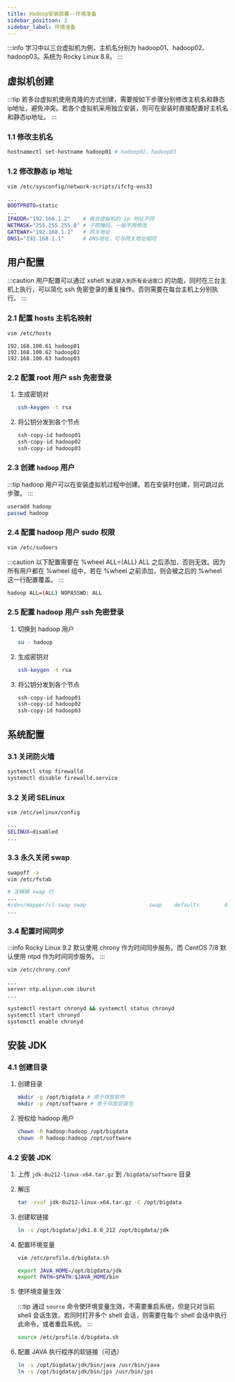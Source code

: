 ```yaml
---
title: Hadoop安装部署--环境准备
sidebar_position: 2
sidebar_label: 环境准备
---
```


:::info
学习中以三台虚拟机为例，主机名分别为 hadoop01、hadoop02、hadoop03。系统为 Rocky Linux 8.8。
:::

## 虚拟机创建

:::tip
若多台虚拟机使用克隆的方式创建，需要按如下步骤分别修改主机名和静态ip地址，避免冲突。若各个虚拟机采用独立安装，则可在安装时直接配置好主机名和静态ip地址。
:::

### 1.1 修改主机名

```bash
hostnamectl set-hostname hadoop01 # hadoop02、hadoop03
```

### 1.2 修改静态 ip 地址

```bash
vim /etc/sysconfig/network-scripts/ifcfg-ens33
```

```bash
...
BOOTPROTO=static
...
IPADDR="192.168.1.2"    # 每台虚拟机的 ip 地址不同
NETMASK="255.255.255.0" # 子网掩码，一般不用修改
GATEWAY="192.168.1.1"   # 网关地址
DNS1="192.168.1.1"      # DNS地址，可与网关地址相同
```


## 用户配置

:::caution
用户配置可以通过 xshell `发送键入到所有会话窗口` 的功能，同时在三台主机上执行，可以简化 ssh 免密登录的重复操作。否则需要在每台主机上分别执行。
:::

### 2.1 配置 hosts 主机名映射

```bash
vim /etc/hosts
```

```
192.168.100.61 hadoop01
192.168.100.62 hadoop02
192.168.100.63 hadoop03
```

### 2.2 配置 root 用户 ssh 免密登录

1. 生成密钥对

    ```bash
    ssh-keygen -t rsa
    ```

2. 将公钥分发到各个节点

    ```bash
    ssh-copy-id hadoop01
    ssh-copy-id hadoop02
    ssh-copy-id hadoop03
    ```

### 2.3 创建 `hadoop` 用户

:::tip
hadoop 用户可以在安装虚拟机过程中创建。若在安装时创建，则可跳过此步骤。
:::

```bash
useradd hadoop
passwd hadoop
```

### 2.4 配置 hadoop 用户 sudo 权限

```bash
vim /etc/sudoers
```

:::caution
以下配置需要在 %wheel ALL=(ALL) ALL 之后添加，否则无效。因为所有用户都在 %wheel 组中，若在 %wheel 之前添加，则会被之后的 %wheel 这一行配置覆盖。
:::

```bash
hadoop ALL=(ALL) NOPASSWD: ALL
```

### 2.5 配置 hadoop 用户 ssh 免密登录

1. 切换到 hadoop 用户
    ```bash
    su - hadoop
    ```

2. 生成密钥对
    ```bash
    ssh-keygen -t rsa
    ```

3. 将公钥分发到各个节点
    ```bash
    ssh-copy-id hadoop01
    ssh-copy-id hadoop02
    ssh-copy-id hadoop03
    ```

## 系统配置

### 3.1 关闭防火墙

```bash
systemctl stop firewalld
systemctl disable firewalld.service
```

### 3.2 关闭 SELinux

```bash
vim /etc/selinux/config
```

```bash
...
SELINUX=disabled
...
```

### 3.3 永久关闭 swap

```bash
swapoff -a
vim /etc/fstab
```

```bash
# 注释掉 swap 行
...
#/dev/mapper/cl-swap swap                    swap    defaults        0 0
...
```

### 3.4 配置时间同步

:::info
Rocky Linux 9.2 默认使用 chrony 作为时间同步服务。而 CentOS 7/8 默认使用 ntpd 作为时间同步服务。
:::

```bash
vim /etc/chrony.conf
```

```bash
...
server ntp.aliyun.com iburst
...
```

```bash
systemctl restart chronyd && systemctl status chronyd
systemctl start chronyd
systemctl enable chronyd
```

## 安装 JDK

### 4.1 创建目录

1. 创建目录
    ```bash
    mkdir -p /opt/bigdata # 用于存放软件
    mkdir -p /opt/software # 用于存放安装包
    ```

2. 授权给 hadoop 用户
    ```bash
    chown -R hadoop:hadoop /opt/bigdata
    chown -R hadoop:hadoop /opt/software
    ```

### 4.2 安装 JDK

1. 上传 `jdk-8u212-linux-x64.tar.gz` 到 `/bigdata/software` 目录

2. 解压
    ```bash
    tar -zxvf jdk-8u212-linux-x64.tar.gz -C /opt/bigdata
    ```

3. 创建软链接
    ```bash
    ln -s /opt/bigdata/jdk1.8.0_212 /opt/bigdata/jdk
    ```

4. 配置环境变量
    ```bash
    vim /etc/profile.d/bigdata.sh
    ```

    ```bash
    export JAVA_HOME=/opt/bigdata/jdk
    export PATH=$PATH:$JAVA_HOME/bin
    ```

5. 使环境变量生效

    :::tip
    通过 `source` 命令使环境变量生效，不需要重启系统，但是只对当前 shell 会话生效，若同时打开多个 shell 会话，则需要在每个 shell 会话中执行此命令，或者重启系统。
    :::

    ```bash
    source /etc/profile.d/bigdata.sh
    ```

6. 配置 JAVA 执行程序的软链接（可选）
    ```bash
    ln -s /opt/bigdata/jdk/bin/java /usr/bin/java
    ln -s /opt/bigdata/jdk/bin/jps /usr/bin/jps
    ```